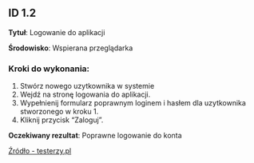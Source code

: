 ## ID 1.2

**Tytuł**: Logowanie do aplikacji

**Środowisko**: Wspierana przeglądarka

### Kroki do wykonania:

1. Stwórz nowego uzytkownika w systemie
2. Wejdź na stronę logowania do aplikacji.
3. Wypełnienij formularz poprawnym loginem i hasłem dla uzytkownika stworzonego w kroku 1.
4. Kliknij przycisk “Zaloguj”.

**Oczekiwany rezultat**: Poprawne logowanie do konta

[Źródło - testerzy.pl](https://testerzy.pl/baza-wiedzy/jak-napisac-dobry-przypadek-testowy)
